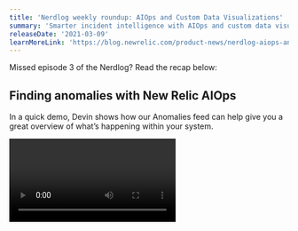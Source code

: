 ```yaml
---
title: 'Nerdlog weekly roundup: AIOps and Custom Data Visualizations'
summary: 'Smarter incident intelligence with AIOps and custom data visualizations'
releaseDate: '2021-03-09'
learnMoreLink: 'https://blog.newrelic.com/product-news/nerdlog-aiops-and-custom-dashboards/'
---
```


Missed episode 3 of the Nerdlog? Read the recap below:

## Finding anomalies with New Relic AIOps

In a quick demo, Devin shows how our Anomalies feed can help give you a great overview of what’s happening within your system.

<Video id="lIf0kQjtdUM" type="youtube" />

## Using AI to find correlated failures

We’ve been working for the last few months to improve the [Incident Intelligence](https://docs.newrelic.com/docs/alerts-applied-intelligence/applied-intelligence/incident-intelligence/get-started-incident-intelligence) system within [Applied Intelligence](https://blog.newrelic.com/product-news/feature-roundup-applied-intelligence/), an AIOps-assisted tool for showing how your alerts connect. The correlation preview shows how multiple events would be correlated in future incidents. 

<Video id="SvSvnIY8pG8" type="youtube" />

## Smart alert muting on New Relic

Muting lets you set criteria, including a time window, for muting alerts and notifications. You can filter by tags or other attributes, finding only those violations that shouldn’t trigger alerts. Alerting doesn’t mean disabling monitoring: while this tool will stamp incidents with `muted = true`, they’ll still be visible in Applied Intelligence.

<Video id="JC5K8qpqDvU" type="youtube" />

## Custom data visualizations

A senior software engineer shares how you can build custom New Relic One visualizations with our programmability tools. 

<Video id="HuR0EdHGz24" type="youtube" />

Don’t miss the **Nerdlog LIVE at 12 p.m. PT (8 p.m. UTC) this Thursday** on [Twitch](https://www.twitch.tv/new_relic).

